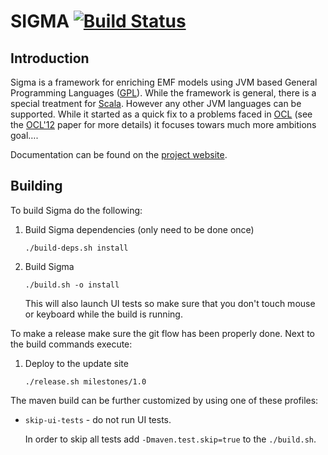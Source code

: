 # SIGMA [![Build Status](https://travis-ci.org/fikovnik/Sigma.png?branch=develop)](https://travis-ci.org/fikovnik/Sigma) #

## Introduction ##

Sigma is a framework for enriching EMF models using JVM based General Programming Languages ([GPL](http://en.wikipedia.org/wiki/General-purpose_programming_language)). While the framework is general, there is a special treatment for [Scala](http://www.scala-lang.org). However any other JVM languages can be supported. While it started as a quick fix to a problems faced in [OCL](http://en.wikipedia.org/wiki/Object_Constraint_Language) (see the [OCL'12](http://st.inf.tu-dresden.de/OCL2012/preproceedings/09.pdf) paper for more details) it focuses towars much more ambitions goal….

Documentation can be found on the [project website](http://fikovnik.gitgub.com/sigma).

## Building ##

To build Sigma do the following:

1. Build Sigma dependencies (only need to be done once)

    `./build-deps.sh install`

1. Build Sigma

    `./build.sh -o install`

    This will also launch UI tests so make sure that you don't touch mouse
or keyboard while the build is running.

To make a release make sure the git flow has been properly done. Next
to the build commands execute:

1. Deploy to the update site

    `./release.sh milestones/1.0`

The maven build can be further customized by using one of these profiles:

* `skip-ui-tests` - do not run UI tests. 
  
    In order to skip all tests add `-Dmaven.test.skip=true` to the `./build.sh`.
